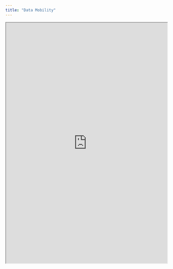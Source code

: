 ```yaml
---
title: "Data Mobility"
---
```



<iframe height="750" width="100%" src="https://ewelton.github.io/ktest/wiki.html#Data%20Mobility"></iframe>
